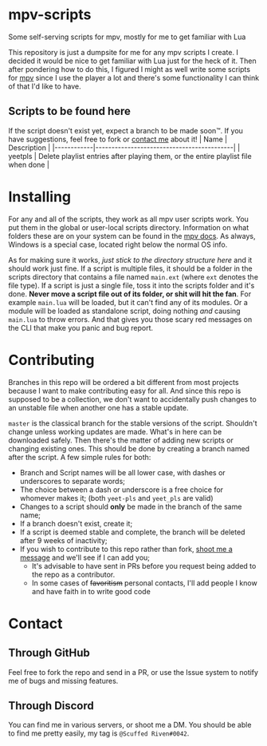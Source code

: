# mpv-scripts #
Some self-serving scripts for mpv, mostly for me to get familiar with Lua

This repository is just a dumpsite for me for any mpv scripts I create. I decided it would be nice to get familiar with Lua just for the heck of it.
Then after pondering how to do this, I figured I might as well write some scripts for [mpv](https://mpv.io) since I use the player a lot and there's some functionality I can think of that I'd like to have.

## Scripts to be found here ##
If the script doesn't exist yet, expect a branch to be made soon™. If you have suggestions, feel free to fork or [contact me](#Contact) about it!
|    Name    |                Description                |
|------------|-------------------------------------------|
| yeetpls    | Delete playlist entries after playing them, or the entire playlist file when done |

# Installing #
For any and all of the scripts, they work as all mpv user scripts work. You put them in the global or user-local scripts directory. Information
on what folders these are on your system can be found in the [mpv docs](https://mpv.io/manual/master/#files). As always, Windows is a special case, located right below the normal OS info.

As for making sure it works, _just stick to the directory structure here_ and it should work just fine. If a script is multiple files, it should be a folder in the scripts directory that contains
a file named `main.ext` (where `ext` denotes the file type). If a script is just a single file, toss it into the scripts folder and it's done. **Never move a script file out of its folder,
or shit will hit the fan**. For example `main.lua` will be loaded, but it can't find any of its modules. Or a module will be loaded as standalone script, doing nothing _and_ causing `main.lua` to
throw errors. And that gives you those scary red messages on the CLI that make you panic and bug report.


# Contributing #
Branches in this repo will be ordered a bit different from most projects because I want to make contributing easy for all. And since this repo is supposed to be a collection, we don't want to accidentally push changes to an unstable file when another one has a stable update.

`master` is the classical branch for the stable versions of the script. Shouldn't change unless working updates are made. What's in here can be downloaded safely. Then there's the matter of adding new scripts or changing existing ones. This should be done by creating a branch named after the script. A few simple rules for both:
- Branch and Script names will be all lower case, with dashes or underscores to separate words;
- The choice between a dash or underscore is a free choice for whomever makes it; (both `yeet-pls` and `yeet_pls` are valid)
- Changes to a script should **only** be made in the branch of the same name;
- If a branch doesn't exist, create it;
- If a script is deemed stable and complete, the branch will be deleted after 9 weeks of inactivity;
- If you wish to contribute to this repo rather than fork, [shoot me a message](#Through-Discord) and we'll see if I can add you;
  - It's advisable to have sent in PRs before you request being added to the repo as a contributor.
  - In some cases of ~~favoritism~~ personal contacts, I'll add people I know and have faith in to write good code

# Contact #
## Through GitHub ##
Feel free to fork the repo and send in a PR, or use the Issue system to notify me of bugs and missing features.

## Through Discord ##
You can find me in various servers, or shoot me a DM. You should be able to find me pretty easily, my tag is `@Scuffed Riven#0042`.

